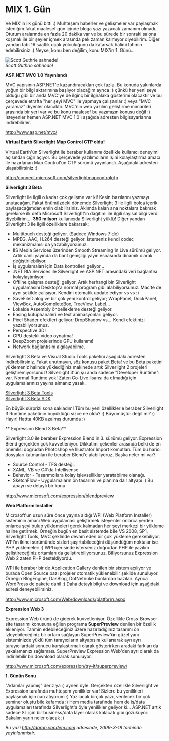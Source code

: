 # MIX 1. Gün 

Ve MIX'in ilk günü bitti :) Muhteşem haberler ve gelişmeler var
paylaşmak istediğim fakat maalesef gün içinde bloga yazı yazacak zamanım
olmadı. Oturum aralarında en fazla 20 dakika var ve bu sürede bir
sonraki salona koşmak ile bir şeyler içmek arasında pek zaman kalmıyor
diyebilirim. Diğer yandan tabi 16 saatlik uçak yolculuğunu da katarsak
halimi tahmin edebilirsiniz :) Neyse, konu ben değilim, konu MIX'in 1.
Günü...

![Scott Guthrie
sahnede!](../media/MIX_1_Gun/17032009_1.jpg)\
*Scott Guthrie sahnede!*

**ASP.NET MVC 1.0 Yayınlandı**

MVC yapısının ASP.NET'e kazandıracakları çok fazla. Bu konuda yakınlarda
yoğun bir bilgi aktarımına başlıyor olacağım ayrıca :) çünkü her yeni
şeye olduğu gibi bir anda MVC'ye de ilginç bir ilgi/alaka gösterimi
olacaktır ve bu çerçevede etrafta "her şeyi MVC" ile yapmaya çalışanlar
:) veya "MVC yaramaz" diyenler olacaktır. MVC'nin web yazılım geliştirme
mimarileri arasında bir yeri var ve bu konu maalesef bu yazımızın konusu
değil :) İsteyenler hemen ASP.NET MVC 1.0'ı aşağıda adresten
bilgisayarlarına indirebilirler.

<http://www.asp.net/mvc/>

**Virtual Earth Silverlight Map Control CTP oldu!**

Virtual Earth'ün Silverlight ile beraber kullanımı özellikle kullanıcı
deneyimi açısından çığır açıyor. Bu çerçevede yazılımcıların işini
kolaylaştırma amacı ile hazırlanan Map Control'ün CTP sürümü yayınlandı.
Aşağıdaki adresten ulaşabilirsiniz ;)

<http://connect.microsoft.com/silverlightmapcontrolctp>

**Silverlight 3 Beta**

Silverlight ile ilgili o kadar çok gelişme var ki! Kesin bazılarını
yazmayı unutacağım. Fakat önümüzdeki dönemde Silverlight 3 ile ilgili
bolca içerik paylaşacağımdan emin olabilirsiniz. Aklımda kalan ana
noktalara bakmak gerekirse ilk defa Microsoft Silverlight'ın dağıtımı
ile ilgili sayısal bilgi verdi diyebilirim.... **350 milyon**
kullanıcıda Silverlight yüklü! Diğer yandan Silverlight 3 ile ilgili
özelliklere bakarsak;

-   Multitouch desteği geliyor. (Sadece Windows 7'de)
-   MPEG, AAC, H.264 desteği geliyor. İsterseniz kendi codec
    mekanizmanısı da yazabiliyorsunuz.
-   IIS Media Services üzerinden Smooth Streaming'in Live sürümü
    geliyor. Artık canlı yayında da bant genişliği yayın esnasında
    dinamik olarak değiştirilebiliyor.
-   İş uygulamaları için Data kontrolleri geliyor...
-   .NET RIA Services ile Silverlight ve ASP.NET arasındaki veri
    bağlantısı kolaylaştırılıyor.
-   Offline çalışma desteği geliyor. Artık herhangi bir Silverlight
    uygulamasını Desktop'a normal program gibi alabiliyorsunuz. Mac'te
    de aynı şekilde çalışıyor. Kendini otomatik update ediyor vs vs :)
-   SaveFileDialog ve bir çok yeni kontrol geliyor; WrapPanel,
    DockPanel, ViewBox, AutoCompleteBox, TreeView, Label...
-   Lokalde Assembly önbellekleme desteği geliyor.
-   Easing kütüphanaleri ve text animasyonları geliyor.
-   Pixel Shader efektleri geliyor; DropShadow vs... Kendi efektinizi
    yazabiliyorsunuz.
-   Perspective 3D!
-   GPU destekli video oynatma!
-   DeepZoom projelerinde GPU kullanımı!
-   Network bağlantısını algılayabilme.

Silverlight 3 Beta ve Visual Studio Tools paketini aşağıdaki adresten
indirebilirsiniz. Fakat unutmayın, söz konusu paket Beta! ve bu Beta
paketini yüklemeniz halinde yüklediğiniz makinede artık Silverlight 2
projeleri geliştiremiyorsunuz! Silverlight 3'ün şu anda sadece
"Developer Runtime"ı var. Normal Runtime yok! Zaten Go-Live lisansı da
olmadığı için uygulamalarınızı yayına almanız yasak.

[Silverlight 3 Beta
Tools](http://go.microsoft.com/fwlink/?LinkID=143571)\
[Silverlight 3 Beta SDK](http://go.microsoft.com/fwlink/?LinkID=143435) 

En büyük sürprizi sona sakladım! Tüm bu yeni özelliklerle beraber
Silverlight 3 Runtime paketinin büyüklüğü sizce ne oldu? :) Büyümüştür
değil mi? :) Hayır! Hattta 40KB azalmış durumda :)

** Expression Blend 3 Beta**

Silverlight 3.0 ile beraber Expression Blend'in 3. sürümü geliyor.
Expression Blend gerçekten çok kuvvetleniyor. Dikkatimi çekenler
arasında belki de en önemlisi doğrudan Photoshop ve Illustrator Import
komutları. Tüm bu harici dosyaları katmanları ile beraber Blend'e
alabiliyoruz. Başka neler mi var?

-   Source Control - TFS desteği.
-   XAML, VB ve C\#'da Intellisense
-   Behavior - Tasarımcılara kolay işlevsellikler yaratabilme olanağı.
-   SketchFlow - Uygulamaların ön tasarımı ve planına dair altyapı :) Bu
    apayrı ve detaylı bir konu.

<http://www.microsoft.com/expression/blendpreview>

**Web Platform Installer**

Microsoft'un uzun süre önce yayına aldığı WPI (Web Platform Installer)
sisteminin amacı Web uygulaması geliştirmek isteyenler onlarca yerden
onlarca şeyi bulup yüklemeleri gerek kalmadan her şeyi merkezi bir
yükleme haline getirmek. Örneğin bugün en basit sistemde bile VS 2008,
SP1, Silverlight Tools, MVC şeklinde devam eden bir çok yükleme
gerekebiliyor. WPI'ın ikinci sürümünde sizleri şaşırtabileceğini
düşündüğüm noktalar ise PHP yüklemeleri :) WPI içerisinde isterseniz
doğrudan PHP ile yazılım geliştireceğiniz ortamları da
geliştirebiliyorsunuz. Biliyorsunuz Expression Web 2 zaten PHP
destekliyordu.

WPI ile beraber bir de Application Gallery denilen bir sistem açılıyor
ve burada Open Source bazı projeler otomatik yüklenebilir şekilde
sunuluyor. Örneğin BlogEngine, DasBlog, DotNetnuke bunlardan bazıları.
Ayrıca WordPress de pakete dahil :) Daha detaylı bilgi ve download için
aşağıdaki adresi deneyebilirsiniz.

<http://www.microsoft.com/Web/downloads/platform.aspx>

**Expression Web 3**

Expression Web ürünü de giderek kuvvetleniyor. Özellikle Cross-Browser
site tasarımı konusuna eğilen programa **SuperPreview** denilen bir
özellik ekleniyor. Tahmin edebileceğiniz üzere hazırladığınız tasarımı
ön izleyebileceğiniz bir ortam sağlayan SuperPreview'ün güzel yanı
sisteminizde yüklü tüm tarayıcıların altyapısını kullanarak ayrı ayrı
tarayıcılardaki sonucu karşılaştırmalı olarak gösterirken aradaki
farkları da yakalamanızı sağlaması. SuperPreview Expression Web'den ayrı
olarak da indirilebilir bir download olarak sunuluyor.

<http://www.microsoft.com/expression/try-it/superpreview/>

**1. Günün Sonu**

"Adamlar yapmış" deriz ya :) aynen öyle. Gerçekten özellikle Silverlight
ve Expression tarafında muhteşem yenilikler var! Sizlere bu yenilikleri
paylaşmak için can atıyorum :) Yazılacak birçok yazı, verilecek bir çok
seminer oluştu bile kafamda :) Hem media tarafında hem de iş/data
uygulamaları tarafında Silverlight'a öyle yenilikler geliyor ki...
ASP.NET artık sadece SL için bir business/data layer olarak kalacak gibi
gözüküyor. Bakalım yarın neler olacak ;) 


*Bu yazi http://daron.yondem.com adresinde, 2009-3-18 tarihinde yayinlanmistir.*
